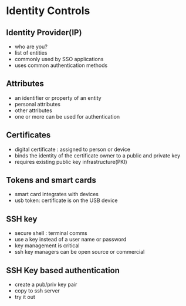 # Identity Controls

## Identity Provider(IP)

- who are you?
- list of entities
- commonly used by SSO applications
- uses common authentication methods

## Attributes

- an identifier or property of an entity
- personal attributes
- other attributes
- one or more can be used for authentication

## Certificates

- digital certificate : assigned to person or device
- binds the identity of the certificate owner to a public and private key
- requires existing public key infrastructure(PKI)

## Tokens and smart cards

- smart card integrates with devices
- usb token: certificate is on the USB device

## SSH key

- secure shell : terminal comms
- use a key instead of a user name or password
- key management is critical
- ssh key managers can be open source or commercial

## SSH Key based authentication

- create a pub/priv key pair
- copy to ssh server
- try it out
